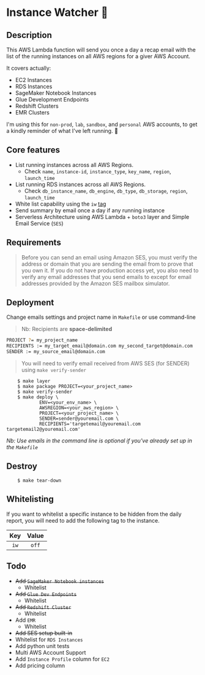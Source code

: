 # Instance Watcher :eyes:

## Description

This AWS Lambda function will send you once a day a recap email with the list of the running instances on all AWS regions for a giver AWS Account.

It covers actually:

- EC2 Instances
- RDS Instances
- SageMaker Notebook Instances
- Glue Development Endpoints
- Redshift Clusters
- EMR Clusters

I'm using this for `non-prod`, `lab`, `sandbox`, and `personal` AWS accounts, to get a kindly reminder of what I've left running. :money_with_wings:

## Core features

* List running instances across all AWS Regions.
  * Check `name`, `instance-id`, `instance_type`, `key_name`, `region`, `launch_time`
* List running RDS instances across all AWS Regions.
  * Check `db_instance_name`, `db_engine`, `db_type`, `db_storage`, `region`, `launch_time`
* White list capability using the `iw` [tag](#Whitelisting)
* Send summary by email once a day if any running instance
* Serverless Architecture using AWS Lambda + `boto3` layer and Simple Email Service (`SES`)

## Requirements

> Before you can send an email using Amazon SES, you must verify the address or domain that you are sending the email from to prove that you own it. If you do not have production access yet, you also need to verify any email addresses that you send emails to except for email addresses provided by the Amazon SES mailbox simulator.

## Deployment

Change emails settings and project name in `Makefile` or use command-line

> Nb: Recipients are **space-delimited**

```bash
PROJECT ?= my_project_name
RECIPIENTS := my_target_email@domain.com my_second_target@domain.com
SENDER := my_source_email@domain.com
```

> You will need to verify email received from AWS SES (for SENDER) using `make verify-sender`

        $ make layer
        $ make package PROJECT=<your_project_name>
        $ make verify-sender
        $ make deploy \
                ENV=<your_env_name> \
                AWSREGION=<your_aws_region> \
                PROJECT=<your_project_name> \
                SENDER=sender@youremail.com \
                RECIPIENTS='targetemail@youremail.com targetemail2@youremail.com'

*Nb: Use emails in the command line is optional if you've already set up in the `Makefile`*

## Destroy

        $ make tear-down

## Whitelisting

If you want to whitelist a specific instance to be hidden from the daily report, you will need to add the following tag to the instance.

| Key | Value |
|:---:|:-----:|
| `iw` | `off` |

## Todo

* ~~Add `SageMaker Notebook instances`~~
  * Whitelist
* ~~Add `Glue Dev Endpoints`~~
  * Whitelist
* ~~Add `Redshift Cluster`~~
  * Whitelist
* Add `EMR`
  * Whitelist
* ~~Add SES setup built-in~~
* Whitelist for `RDS Instances`
* Add python unit tests
* Multi AWS Account Support
* Add `Instance Profile` column for `EC2` 
* Add pricing column
